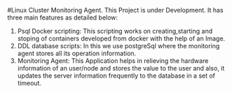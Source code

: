 #Linux Cluster Monitoring Agent.
This Project is under Development. It has three main features as detailed below:
1. Psql Docker scripting: This scripting works on creating,starting and stoping of containers developed from docker with the help of an Image.
2. DDL database scripts: In this we use postgreSql where the monitoring agent stores all its operation information.
3. Monitoring Agent: This Application helps in relieving the hardware information of an user/node and stores the value to the user and also, it updates the server information frequently to the database in a set of timeout.
